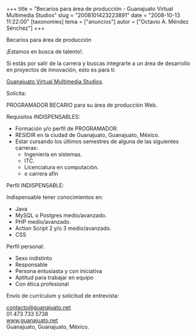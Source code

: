 +++
title = "Becarios para área de producción - Guanajuato Virtual Multimedia Studios"
slug = "2008101423223891"
date = "2008-10-13 11:22:00"
[taxonomies]
tema = ["anuncios"]
autor = ["Octavio A. Méndez Sénchez"]
+++

Becarios para área de producción

¡Estamos en busca de talento!.

Si estás por salir de la carrera y buscas integrarte a un área de
desarrollo en proyectos de innovación, esto es para ti:

[Guanajuato Virtual Multimedia Studios](http://www.guanajuato.net).

Solicita:

<!-- more -->
PROGRAMADOR BECARIO para su área de producción Web.

Requisitos INDISPENSABLES:

-   Formación y/o perfil de PROGRAMADOR.
-   RESIDIR en la ciudad de Guanajuato, Guanajuato, México.
-   Estar cursando los últimos semestres de alguna de las siguientes
    carreras:
    -   Ingeniería en sistemas.
    -   ITC.
    -   Licenciatura en computación.
    -   o carrera afín

Perfil INDISPENSABLE:

Indispensable tener conocimientos en:

-   Java
-   MySQL o Postgres medio/avanzado.
-   PHP medio/avanzado.
-   Action Script 2 y/o 3 medio/avanzado.
-   CSS

Perfil personal:

-   Sexo indistinto
-   Responsable
-   Persona entusiasta y con iniciativa
-   Aptitud para trabajar en equipo
-   Con ética profesional

Envío de currículum y solicitud de entrevista:

contacto@guanajuato.net  
01 473 733 5738  
www.guanajuato.net  
Guanajuato, Guanajuato, México.

